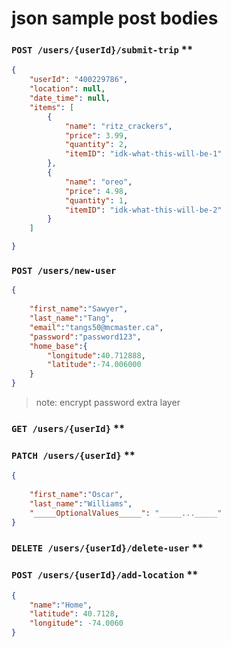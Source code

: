 # json sample post bodies

### `POST /users/{userId}/submit-trip` \*\*

```json
{
    "userId": "400229786",
    "location": null,
    "date_time": null,
    "items": [
        {
            "name": "ritz_crackers",
            "price": 3.99,
            "quantity": 2,
            "itemID": "idk-what-this-will-be-1"
        },
        {
            "name": "oreo",
            "price": 4.98,
            "quantity": 1,
            "itemID": "idk-what-this-will-be-2"
        }
    ]

}
```

### `POST /users/new-user`

```json
{
    
    "first_name":"Sawyer",
    "last_name":"Tang",
    "email":"tangs50@mcmaster.ca",
    "password":"password123",
    "home_base":{
        "longitude":40.712888,
        "latitude":-74.006000
    }
}
```
> note: encrypt password extra layer

### `GET /users/{userId}` \*\*

### `PATCH /users/{userId}` \*\*
```json
{
    
    "first_name":"Oscar",
    "last_name":"Williams",
    "_____OptionalValues_____": "_____..._____"
}
```

### `DELETE /users/{userId}/delete-user` \*\*


### `POST /users/{userId}/add-location` \*\*

```json
{
    "name":"Home",
    "latitude": 40.7128,
    "longitude": -74.0060
}
```